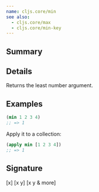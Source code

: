 ```yaml
---
name: cljs.core/min
see also:
  - cljs.core/max
  - cljs.core/min-key
---
```


## Summary

## Details

Returns the least number argument.

## Examples

```clj
(min 1 2 3 4)
;; => 1
```

Apply it to a collection:

```clj
(apply min [1 2 3 4])
;; => 1
```

## Signature
[x]
[x y]
[x y & more]
